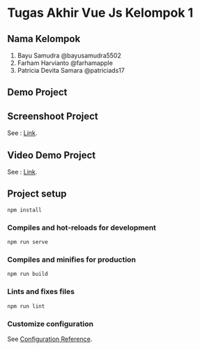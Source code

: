 # Tugas Akhir Vue Js Kelompok 1

## Nama Kelompok

1. Bayu Samudra
   @bayusamudra5502
2. Farham Harvianto
   @farhamapple
3. Patricia Devita Samara
   @patriciads17
 
## Demo Project

## Screenshoot Project
See : [Link](https://drive.google.com/drive/folders/1Ee3_8vA16j9ZF9kKIUbl79ZZZWgMtAL-?usp=sharing).

## Video Demo Project
See : [Link](https://drive.google.com/drive/folders/1845eCtJBPSbh2XnDnAV40YL4U1DGskl_?usp=sharing).

## Project setup

```
npm install
```

### Compiles and hot-reloads for development

```
npm run serve
```

### Compiles and minifies for production

```
npm run build
```

### Lints and fixes files

```
npm run lint
```

### Customize configuration

See [Configuration Reference](https://cli.vuejs.org/config/).
